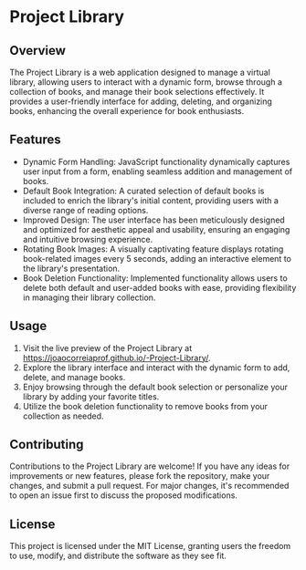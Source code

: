 # Project Library

## Overview

The Project Library is a web application designed to manage a virtual library, allowing users to interact with a dynamic form, browse through a collection of books, and manage their book selections effectively. It provides a user-friendly interface for adding, deleting, and organizing books, enhancing the overall experience for book enthusiasts.

## Features

- Dynamic Form Handling: JavaScript functionality dynamically captures user input from a form, enabling seamless addition and management of books.
- Default Book Integration: A curated selection of default books is included to enrich the library's initial content, providing users with a diverse range of reading options.
- Improved Design: The user interface has been meticulously designed and optimized for aesthetic appeal and usability, ensuring an engaging and intuitive browsing experience.
- Rotating Book Images: A visually captivating feature displays rotating book-related images every 5 seconds, adding an interactive element to the library's presentation.
- Book Deletion Functionality: Implemented functionality allows users to delete both default and user-added books with ease, providing flexibility in managing their library collection.

## Usage

1. Visit the live preview of the Project Library at https://joaocorreiaprof.github.io/-Project-Library/.
2. Explore the library interface and interact with the dynamic form to add, delete, and manage books.
3. Enjoy browsing through the default book selection or personalize your library by adding your favorite titles.
4. Utilize the book deletion functionality to remove books from your collection as needed.

## Contributing

Contributions to the Project Library are welcome! If you have any ideas for improvements or new features, please fork the repository, make your changes, and submit a pull request. For major changes, it's recommended to open an issue first to discuss the proposed modifications.

## License

This project is licensed under the MIT License, granting users the freedom to use, modify, and distribute the software as they see fit.
